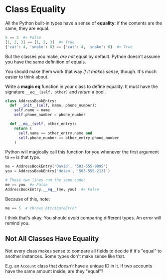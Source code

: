 # Class Equality

All the Python built-in types have a sense of **equality**:
if the contents are the same, they are equal.

```py
5 == 3  #> False
[1, 2, 3] == [1, 2, 3]  #> True
{'cat': 4, 'snake': 0} == {'cat': 4, 'snake': 0}  #> True
```

But the classes you make, _are not_ equal by default.
Python doesn't assume you have the same definition of equals.

You should make them work that way _if it makes sense_, though.
It's much easier to think about.

Write a **magic eq** function in your class to define equality.
It must have the signature `__eq__(self, other)` and _return_ a bool.

```py
class AddressBookEntry:
  def __init__(self, name, phone_number):
    self.name = name
    self.phone_number = phone_number

  def __eq__(self, other_entry):
    return (
      self.name == other_entry.name and
      self.phone_number == other_entry.phone_number
    )
```

Python will magically call this function for you whenever the first argument to `==` is that type.

```py
me = AddressBookEntry('David', '503-555-9895')
you = AddressBookEntry('Helen', '503-555-2131')

# These two lines run the same code:
me == you  #> False
AddressBookEntry.__eq__(me, you)  #> False
```

Because of this, note:

```py
me == 5  # throws AttributeError
```

I think that's okay.
You should _avoid_ comparing different types.
An error will remind you.

## Not All Classes Have Equality

Not every class makes sense to compare all fields to decide if it's "equal" to another instances.
Some types don't make sense like that.

E.g. an `Account` class that _doesn't_ have a unique ID in it.
If two accounts have the same amount inside, are they "equal"?
